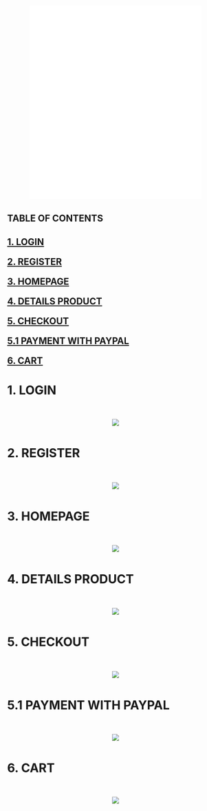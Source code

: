 <p align="center">
  <img width="400" height="450" src="https://github.com/hann2607/HANSHOP/blob/main/images/logo.png">
</p>

<h2>TABLE OF CONTENTS<h2>

[1. LOGIN](#login)  

[2. REGISTER](#register)  

[3. HOMEPAGE](#homepage)  

[4. DETAILS PRODUCT](#detailsProduct)  

[5. CHECKOUT](#checkout)  

[5.1 PAYMENT WITH PAYPAL](#paymentWithPaypal)  

[6. CART](#cart)  


<a name = "login"></a>
<h1>1. LOGIN<h1>
<p align="center">
<img src="https://user-images.githubusercontent.com/117273434/205692995-758841c0-4ee4-4582-afa5-b6f000e35922.png">
</p>

<a name = "register"></a>
<h1>2. REGISTER<h1>
<p align="center">
<img src="https://user-images.githubusercontent.com/117273434/205693510-f1899edb-c3d6-4b79-9cbb-a4978af8bc85.png">
</p>

<a name = "homepage"></a>
<h1>3. HOMEPAGE<h1>
<p align="center">
<img src="![image](https://user-images.githubusercontent.com/117273434/231937479-8a199484-7f00-4b67-8831-95312c61d1c9.png)">
</p>

<a name = "detailsProduct"></a>
<h1>4. DETAILS PRODUCT<h1>
<p align="center">
<img src="https://user-images.githubusercontent.com/117273434/205694792-47fafb84-7412-4a0b-8d20-f12e4c73a5e2.png">
</p>

<a name = "checkout"></a>
<h1>5. CHECKOUT<h1>
<p align="center">
<img src="https://user-images.githubusercontent.com/117273434/205694983-43c23621-e807-479d-b214-1f90dfccc075.png">
</p>

<a name = "paymentWithPaypal"></a>
<h1>5.1 PAYMENT WITH PAYPAL<h1>
<p align="center">
<img src="https://user-images.githubusercontent.com/117273434/205695467-b015e746-8c50-4377-b695-a2861c26baa2.png">
</p>

<a name = "cart"></a>
<h1>6. CART<h1>
<p align="center">
<img src="https://user-images.githubusercontent.com/117273434/205695558-39c1ef78-b012-4071-beb2-6f10003ad45f.png">
</p>

